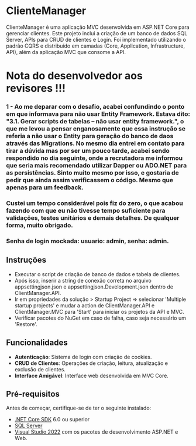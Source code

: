 
# ClienteManager

ClienteManager é uma aplicação MVC desenvolvida em ASP.NET Core para gerenciar clientes. Este projeto inclui a criação de um banco de dados SQL Server, APIs para CRUD de clientes e Login. Foi implementado utilizando o padrão CQRS e distribuído em camadas (Core, Application, Infrastructure, API), além da aplicação MVC que consome a API.

# Nota do desenvolvedor aos revisores !!!
### 1 - Ao me deparar com o desafio, acabei confundindo o ponto em que informava para não usar Entity Framework. Estava dito: "3.1. Gerar scripts de tabelas – não usar entity framework.", o que me levou a pensar enganosamente que essa instrução se referia a não usar o Entity para geração do banco de daos através das Migrations. No mesmo dia entrei em contato para tirar a dúvida mas por ser um pouco tarde, acabei sendo respondido no dia seguinte, onde a recrutadora me informou que seria mais recomendado utilizar Dapper ou ADO.NET para as persistências. Sinto muito mesmo por isso, e gostaria de pedir que ainda assim verificassem o código. Mesmo que apenas para um feedback. 

### Custei um tempo considerável pois fiz do zero, o que acabou fazendo com que eu não tivesse tempo suficiente para validações, testes unitários e demais detalhes. De qualquer forma, muito obrigado.

### Senha de login mockada: usuario: admin, senha: admin.

## Instruções

- Executar o script de criação de banco de dados e tabela de clientes. 
- Após isso, inserir a string de conexão correta no arquivo appsettingjson.json e appsettingjson.Development.json dentro de ClientManager.API.
- Ir em propriedades da solução > Startup Project => selecionar 'Multiple startup projects' e mudar a action de ClientManager.API e ClientManager.MVC para 'Start' para iniciar os projetos da API e MVC.
- Verificar pacotes do NuGet em caso de falha, caso seja necessário um 'Restore'.

## Funcionalidades

- **Autenticação**: Sistema de login com criação de cookies.
- **CRUD de Clientes**: Operações de criação, leitura, atualização e exclusão de clientes.
- **Interface Amigável**: Interface web desenvolvida em MVC Core.

## Pré-requisitos

Antes de começar, certifique-se de ter o seguinte instalado:

- [.NET Core SDK](https://dotnet.microsoft.com/download) 6.0 ou superior
- [SQL Server](https://www.microsoft.com/en-us/sql-server/sql-server-downloads)
- [Visual Studio 2022](https://visualstudio.microsoft.com/) com os pacotes de desenvolvimento ASP.NET e Web.



